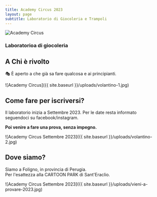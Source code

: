 ```yaml
---
title: Academy Circus 2023
layout: page
subtitle: Laboratorio di Giocoleria e Trampoli
---
```


<div class="visible-md visible-lg">
  <img src="{{ site.baseurl }}/uploads/laboratorio-corso-giocoleria-danza-aerea-2023-fisrt-mobile.jpg" 
       srcset="{{ site.baseurl }}/uploads/laboratorio-corso-giocoleria-danza-aerea-2023-fisrt-mobile.jpg 992w, 
               {{ site.baseurl }}/uploads/laboratorio-corso-giocoleria-danza-aerea-2023-fisrt.jpg" 
       sizes="(min-width: 992px) 992px, 100vw" 
       alt="Academy Circus">
</div>



### Laboratorioa di giocoleria

## A Chi è rivolto
🎭 È aperto a che già sa fare qualcosa e ai principianti.

![Academy Circus]({{ site.baseurl }}/uploads/volantino-1.jpg)

## Come fare per iscriversi?
Il laboratorio inizia a Settembre 2023.
Per le date resta informato seguendoci su facebook/instagram.

**Poi venire a fare una prova, senza impegno.**

![Academy Circus Settembre 2023]({{ site.baseurl }}/uploads/volantino-2.jpg)

## Dove siamo?
Siamo a Foligno, in provincia di Perugia.  
Per l'esattezza alla CARTOON PARK di Sant'Eraclio.

![Academy Circus Settembre 2023]({{ site.baseurl }}/uploads/vieni-a-provare-2023.jpg)

